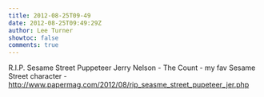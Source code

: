 ```yaml
---
title: 2012-08-25T09-49
date: 2012-08-25T09:49:29Z
author: Lee Turner
showtoc: false
comments: true
---
```


R.I.P. Sesame Street Puppeteer Jerry Nelson - The Count - my fav Sesame Street character - http://www.papermag.com/2012/08/rip_seasme_street_pupeteer_jer.php

